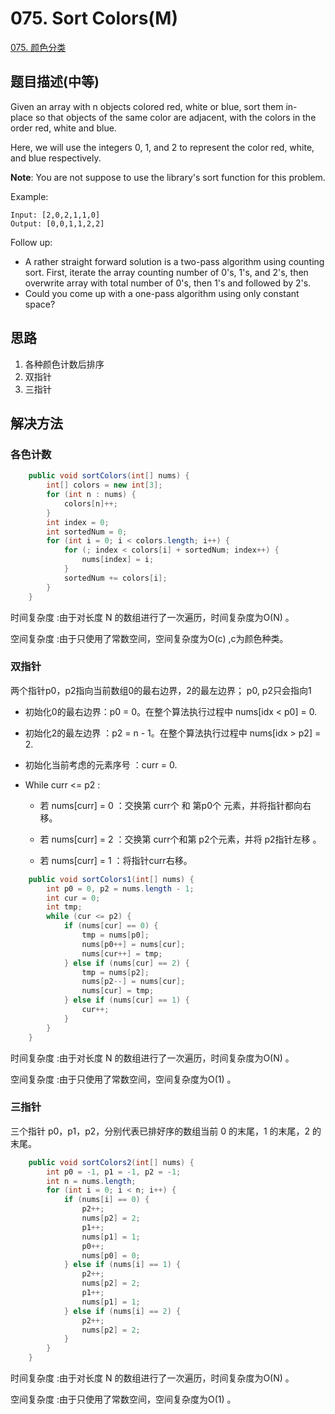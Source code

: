 # 075. Sort Colors(M)

[075. 颜色分类](https://leetcode-cn.com/problems/sort-colors/)

## 题目描述(中等)

Given an array with n objects colored red, white or blue, sort them in-place so that objects of the same color are adjacent, with the colors in the order red, white and blue.

Here, we will use the integers 0, 1, and 2 to represent the color red, white, and blue respectively.

**Note**: You are not suppose to use the library's sort function for this problem.

Example:
```
Input: [2,0,2,1,1,0]
Output: [0,0,1,1,2,2]
```
Follow up:

- A rather straight forward solution is a two-pass algorithm using counting sort.
First, iterate the array counting number of 0's, 1's, and 2's, then overwrite array with total number of 0's, then 1's and followed by 2's.
- Could you come up with a one-pass algorithm using only constant space?



## 思路

1. 各种颜色计数后排序
2. 双指针
3. 三指针


## 解决方法


### 各色计数

```java
    public void sortColors(int[] nums) {
        int[] colors = new int[3];
        for (int n : nums) {
            colors[n]++;
        }
        int index = 0;
        int sortedNum = 0;
        for (int i = 0; i < colors.length; i++) {
            for (; index < colors[i] + sortedNum; index++) {
                nums[index] = i;
            }
            sortedNum += colors[i];
        }
    }
```
时间复杂度 :由于对长度 N 的数组进行了一次遍历，时间复杂度为O(N) 。

空间复杂度 :由于只使用了常数空间，空间复杂度为O(c) ,c为颜色种类。



### 双指针

两个指针p0，p2指向当前数组0的最右边界，2的最左边界；
p0, p2只会指向1

- 初始化0的最右边界：p0 = 0。在整个算法执行过程中 nums[idx < p0] = 0.

- 初始化2的最左边界 ：p2 = n - 1。在整个算法执行过程中 nums[idx > p2] = 2.

- 初始化当前考虑的元素序号 ：curr = 0.

- While curr <= p2 :

    - 若 nums[curr] = 0 ：交换第 curr个 和 第p0个 元素，并将指针都向右移。

    - 若 nums[curr] = 2 ：交换第 curr个和第 p2个元素，并将 p2指针左移 。

    - 若 nums[curr] = 1 ：将指针curr右移。



```java
    public void sortColors1(int[] nums) {
        int p0 = 0, p2 = nums.length - 1;
        int cur = 0;
        int tmp;
        while (cur <= p2) {
            if (nums[cur] == 0) {
                tmp = nums[p0];
                nums[p0++] = nums[cur];
                nums[cur++] = tmp;
            } else if (nums[cur] == 2) {
                tmp = nums[p2];
                nums[p2--] = nums[cur];
                nums[cur] = tmp;
            } else if (nums[cur] == 1) {
                cur++;
            }
        }
    }

```
时间复杂度 :由于对长度 N 的数组进行了一次遍历，时间复杂度为O(N) 。

空间复杂度 :由于只使用了常数空间，空间复杂度为O(1) 。


### 三指针

三个指针 p0，p1，p2，分别代表已排好序的数组当前 0 的末尾，1 的末尾，2 的末尾。

```java
    public void sortColors2(int[] nums) {
        int p0 = -1, p1 = -1, p2 = -1;
        int n = nums.length;
        for (int i = 0; i < n; i++) {
            if (nums[i] == 0) {
                p2++;
                nums[p2] = 2;
                p1++;
                nums[p1] = 1;
                p0++;
                nums[p0] = 0;
            } else if (nums[i] == 1) {
                p2++;
                nums[p2] = 2;
                p1++;
                nums[p1] = 1;
            } else if (nums[i] == 2) {
                p2++;
                nums[p2] = 2;
            }
        }
    }
```
时间复杂度 :由于对长度 N 的数组进行了一次遍历，时间复杂度为O(N) 。

空间复杂度 :由于只使用了常数空间，空间复杂度为O(1) 。



